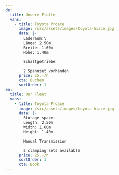 ```yaml
---
de:
  title: Unsere Flotte
  vans:
    - title: Toyota Proace
      image: /src/assets/images/toyota-hiace.jpg
      data: |-
        Laderaum:\
        Länge: 2.50m
        Breite: 1.60m
        Höhe: 1.40m

        Schaltgetriebe

        2 Spannset vorhanden
      price: 25.-/h
      cta: Buchen
      sortOrder: 1
en:
  title: Our Fleet
  vans:
    - title: Toyota Proace
      image: /src/assets/images/toyota-hiace.jpg
      data: |-
        Storage space:
        Length: 2.50m
        Width: 1.60m
        Height: 1.40m

        Manual Transmission

        2 clamping sets available
      price: 25.-/h
      sortOrder: 1
      cta: Book
---
```

